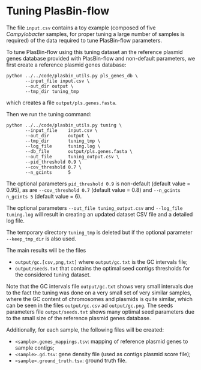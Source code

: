 # Tuning PlasBin-flow

The file `input.csv` contains a toy example (composed of five
*Campylobacter* samples, for proper tuning a large number of samples
is required) of the data required to tune PlasBin-flow parameters.

To tune PlasBin-flow using this tuning dataset an the reference
plasmid genes database provided with PlasBin-flow and non-default
parameters, we first create a reference plasmid genes database:

```
python ../../code/plasbin_utils.py pls_genes_db \
       --input_file input.csv \
       --out_dir output \
       --tmp_dir tuning_tmp
```
which creates a file `output/pls.genes.fasta`.

Then we run the tuning command:

```
python ../../code/plasbin_utils.py tuning \
       --input_file    input.csv \
       --out_dir       output \
       --tmp_dir       tuning_tmp \
       --log_file      tuning.log \       
       --db_file       output/pls.genes.fasta \
       --out_file      tuning_output.csv \
       --pid_threshold 0.9 \
       --cov_threshold 0.7 \
       --n_gcints      5
```

The optional parameters `pid_threshold 0.9` is non-default (default
value = 0.95), as are `--cov_threshold 0.7` (default value = 0.8) and
`--n_gcints n_gcints 5` (default value = 6).

The optional parameters `--out_file tuning_output.csv` and `--log_file
tuning.log` will result in creating an updated dataset CSV file and a
detailed log file.

The temporary directory `tuning_tmp` is deleted but if the optional
parameter `--keep_tmp_dir` is also used.

The main results will be the files
- `output/gc.[csv,png,txt]` where `output/gc.txt` is the GC intervals
  file;
- `output/seeds.txt` that contains the optimal seed contigs thresholds
  for the considered tuning dataset.

Note that the GC intervals file `output/gc.txt` shows very small
intervals due to the fact the tuning was done on a very small set of
very similar samples, where the GC content of chromosomes and plasmids
is quite similar, which can be seen in the files `output/gc.csv` ad
`output/gc.png`.  The seeds parameters file `output/seeds.txt` shows
many optimal seed parameters due to the small size of the reference
plasmid genes database.

Additionally, for each sample, the following files will be created:
- `<sample>.genes_mappings.tsv`: mapping of reference plasmid
  genes to sample contigs;
- `<sample>.gd.tsv`: gene density file (used as contigs plasmid score
  file);
- `<sample>.ground_truth.tsv`: ground truth file.
